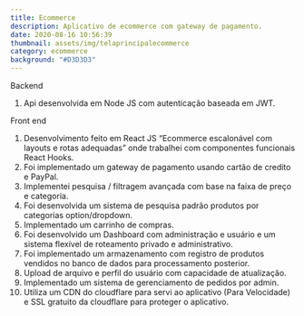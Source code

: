 ```yaml
---
title: Ecommerce
description: Aplicativo de ecommerce com gateway de pagamento.
date: 2020-08-16 10:56:39
thumbnail: assets/img/telaprincipalecommerce
category: ecommerce
background: "#D3D3D3"
---
```



Backend



1. Api desenvolvida em Node JS com autenticação baseada em JWT.



Front end



1. Desenvolvimento feito em React JS “Ecommerce escalonável com layouts e rotas adequadas” onde trabalhei com componentes funcionais React Hooks.
2. Foi implementado um gateway de pagamento usando cartão de credito e PayPal.
3. Implementei pesquisa / filtragem avançada com base na faixa de preço e categoria.
4. Foi desenvolvida um sistema de pesquisa padrão produtos por categorias option/dropdown.
5. Implementado um carrinho de compras.
6. Foi desenvolvido um Dashboard com administração e usuário e um sistema flexível de roteamento privado e administrativo.
7. Foi implementado um armazenamento com registro de produtos vendidos no banco de dados para processamento posterior.
8. Upload de arquivo e perfil do usuário com capacidade de atualização.
9. Implementado um sistema de gerenciamento de pedidos por admin.
10. Utiliza um CDN do cloudflare para servi ao aplicativo (Para Velocidade) e SSL gratuito da cloudflare para proteger o aplicativo.